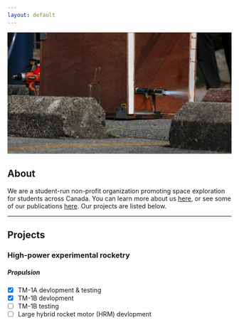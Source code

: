 ```yaml
---
layout: default
---
```

![Reee!](/HA-1.jpeg)

## About

We are a student-run non-profit organization promoting space exploration for students across Canada. You can learn more about us [here](/more-about.md), or see some of our publications [here](/publications.md). Our projects are listed below.

---

## Projects
### High-power experimental rocketry

##### Propulsion
- [x] TM-1A devlopment & testing 
- [x] TM-1B devlopment
- [ ] TM-1B testing
- [ ] Large hybrid rocket motor (HRM) devlopment
